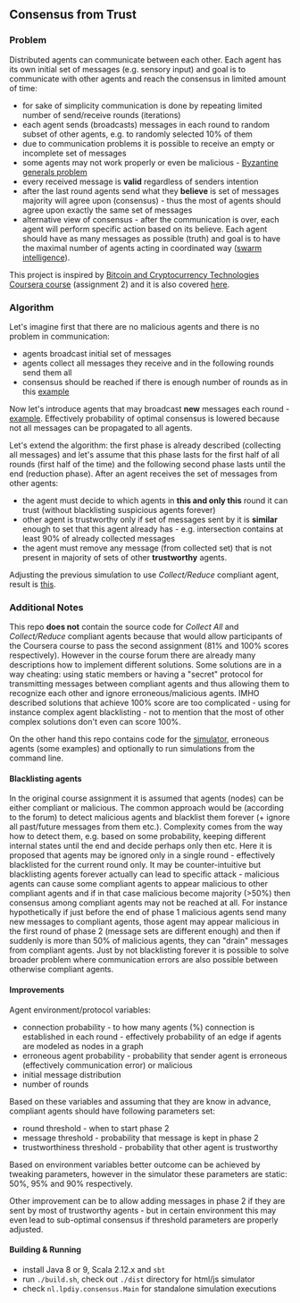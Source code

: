 ## Consensus from Trust

### Problem

Distributed agents can communicate between each other. 
Each agent has its own initial set of messages (e.g. sensory input) and goal is to communicate with other agents and reach the consensus in limited amount of time: 
- for sake of simplicity communication is done by repeating limited number of send/receive rounds (iterations)
- each agent sends (broadcasts) messages in each round to random subset of other agents, e.g. to randomly selected 10% of them
- due to communication problems it is possible to receive an empty or incomplete set of messages
- some agents may not work properly or even be malicious - [Byzantine generals problem](https://en.wikipedia.org/wiki/Byzantine_fault_tolerance#Byzantine_Generals.27_Problem)
- every received message is **valid** regardless of senders intention
- after the last round agents send what they **believe** is set of messages majority will agree upon (consensus) - thus the most of agents should agree upon exactly the same set of messages
- alternative view of consensus - after the communication is over, each agent will perform specific action based on its believe. Each agent should have as many messages as possible (truth) and goal is to have the maximal number of agents acting in coordinated way ([swarm intelligence](https://en.wikipedia.org/wiki/Swarm_intelligence)). 

This project is inspired by [Bitcoin and Cryptocurrency Technologies Coursera course](https://www.coursera.org/learn/cryptocurrency) (assignment 2) and it is also covered [here](http://bitcoinbook.cs.princeton.edu/).

### Algorithm

Let's imagine first that there are no malicious agents and there is no problem in communication:
- agents broadcast initial set of messages
- agents collect all messages they receive and in the following rounds send them all
- consensus should be reached if there is enough number of rounds as in this [example](https://dragoslav.github.io/consensus/?seed=0&rounds=10&nn=100&nm=500&cp=0.05&ep=0.3&mp=0.05&cn=0&en=)

Now let's introduce agents that may broadcast **new** messages each round - [example](https://dragoslav.github.io/consensus/?seed=0&rounds=10&nn=100&nm=500&cp=0.05&ep=0.3&mp=0.05&cn=0&en=2,3).
Effectively probability of optimal consensus is lowered because not all messages can be propagated to all agents.

Let's extend the algorithm: the first phase is already described (collecting all messages) and let's assume that this phase lasts for the first half of all rounds (first half of the time) and the following second phase lasts until the end (reduction phase).
After an agent receives the set of messages from other agents:
- the agent must decide to which agents in **this and only this** round it can trust (without blacklisting suspicious agents forever)
- other agent is trustworthy only if set of messages sent by it is **similar** enough to set that this agent already has - e.g. intersection contains at least 90% of already collected messages
- the agent must remove any message (from collected set) that is not present in majority of sets of other **trustworthy** agents.

Adjusting the previous simulation to use *Collect/Reduce* compliant agent, result is [this](https://dragoslav.github.io/consensus/?seed=0&rounds=10&nn=100&nm=500&cp=0.05&ep=0.3&mp=0.05&cn=1&en=2,3).

### Additional Notes

This repo **does not** contain the source code for *Collect All* and *Collect/Reduce* compliant agents because that would allow participants of the Coursera course to pass the second assignment (81% and 100% scores respectively).
However in the course forum there are already many descriptions how to implement different solutions. Some solutions are in a way cheating: using static members or having a "secret" protocol for transmitting messages between compliant agents and thus allowing them to recognize each other and ignore erroneous/malicious agents.
IMHO described solutions that achieve 100% score are too complicated - using for instance complex agent blacklisting - not to mention that the most of other complex solutions don't even can score 100%.

On the other hand this repo contains code for the [simulator](https://dragoslav.github.io/consensus/), erroneous agents (some examples) and optionally to run simulations from the command line.

#### Blacklisting agents

In the original course assignment it is assumed that agents (nodes) can be either compliant or malicious.
The common approach would be (according to the forum) to detect malicious agents and blacklist them forever (+ ignore all past/future messages from them etc.).
Complexity comes from the way how to detect them, e.g. based on some probability, keeping different internal states until the end and decide perhaps only then etc.
Here it is proposed that agents may be ignored only in a single round - effectively blacklisted for the current round only.
It may be counter-intuitive but blacklisting agents forever actually can lead to specific attack - malicious agents can cause some compliant agents to appear malicious to other compliant agents and if in that case malicious become majority (>50%) then consensus among compliant agents may not be reached at all.
For instance hypothetically if just before the end of phase 1 malicious agents send many new messages to compliant agents, those agent may appear malicious in the first round of phase 2 (message sets are different enough) and then if suddenly is more than 50% of malicious agents, they can "drain" messages from compliant agents.
Just by not blacklisting forever it is possible to solve broader problem where communication errors are also possible between otherwise compliant agents.

#### Improvements

Agent environment/protocol variables:
- connection probability - to how many agents (%) connection is established in each round - effectively probability of an edge if agents are modeled as nodes in a graph
- erroneous agent probability - probability that sender agent is erroneous (effectively communication error) or malicious
- initial message distribution
- number of rounds

Based on these variables and assuming that they are know in advance, compliant agents should have following parameters set: 
- round threshold - when to start phase 2
- message threshold - probability that message is kept in phase 2
- trustworthiness threshold - probability that other agent is trustworthy

Based on environment variables better outcome can be achieved by tweaking parameters, however in the simulator these parameters are static: 50%, 95% and 90% respectively.

Other improvement can be to allow adding messages in phase 2 if they are sent by most of trustworthy agents - but in certain environment this may even lead to sub-optimal consensus if threshold parameters are properly adjusted.
  
#### Building & Running

- install Java 8 or 9, Scala 2.12.x and `sbt`
- run `./build.sh`, check out `./dist` directory for html/js simulator
- check `nl.lpdiy.consensus.Main` for standalone simulation executions
